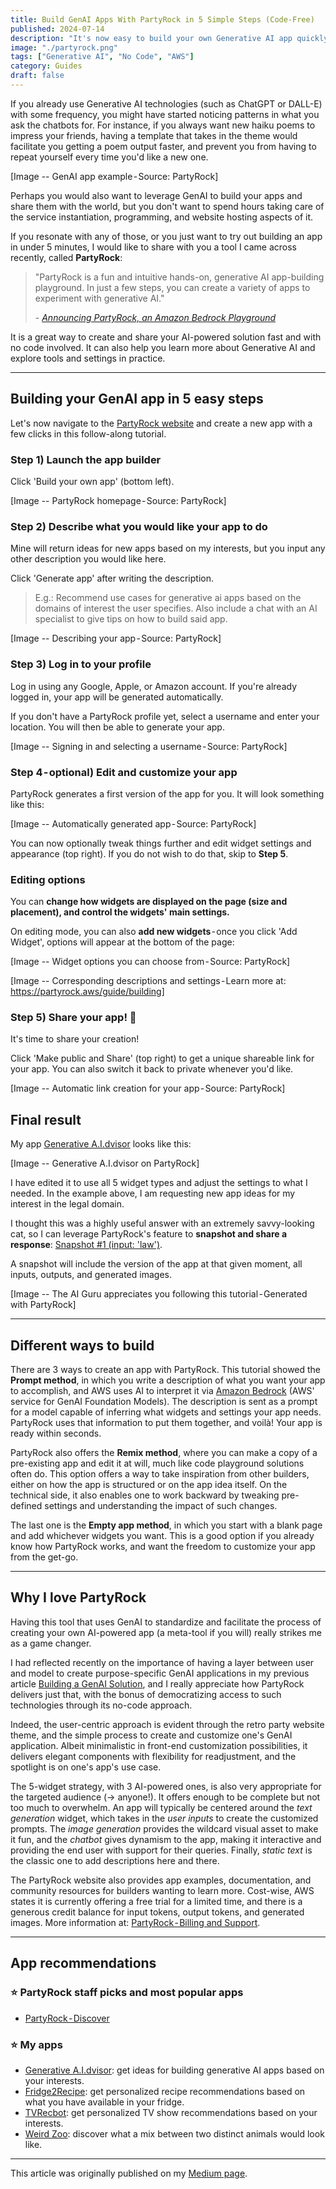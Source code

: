 ```yaml
---
title: Build GenAI Apps With PartyRock in 5 Simple Steps (Code-Free)
published: 2024-07-14
description: "It's now easy to build your own Generative AI app quickly, with no code involved!"
image: "./partyrock.png"
tags: ["Generative AI", "No Code", "AWS"]
category: Guides
draft: false
---
```


If you already use Generative AI technologies (such as ChatGPT or DALL-E) with some frequency, you might have started noticing patterns in what you ask the chatbots for. For instance, if you always want new haiku poems to impress your friends, having a template that takes in the theme would facilitate you getting a poem output faster, and prevent you from having to repeat yourself every time you'd like a new one.

[Image -- GenAI app example - Source: PartyRock]

Perhaps you would also want to leverage GenAI to build your apps and share them with the world, but you don't want to spend hours taking care of the service instantiation, programming, and website hosting aspects of it.

If you resonate with any of those, or you just want to try out building an app in under 5 minutes, I would like to share with you a tool I came across recently, called **PartyRock**:

> "PartyRock is a fun and intuitive hands-on, generative AI app-building playground. In just a few steps, you can create a variety of apps to experiment with generative AI."
>
> \- _[Announcing PartyRock, an Amazon Bedrock Playground](https://aws.amazon.com/about-aws/whats-new/2023/11/partyrock-amazon-bedrock-playground/)_

It is a great way to create and share your AI-powered solution fast and with no code involved. It can also help you learn more about Generative AI and explore tools and settings in practice.

---

## Building your GenAI app in 5 easy steps

Let's now navigate to the [PartyRock website](https://partyrock.aws/) and create a new app with a few clicks in this follow-along tutorial.

### Step 1) Launch the app builder
Click 'Build your own app' (bottom left).

[Image -- PartyRock homepage - Source: PartyRock]

### Step 2) Describe what you would like your app to do
Mine will return ideas for new apps based on my interests, but you input any other description you would like here.

Click 'Generate app' after writing the description.

> E.g.: Recommend use cases for generative ai apps based on the domains of interest the user specifies. Also include a chat with an AI specialist to give tips on how to build said app.

[Image -- Describing your app - Source: PartyRock]

### Step 3) Log in to your profile
Log in using any Google, Apple, or Amazon account. If you're already logged in, your app will be generated automatically.

If you don't have a PartyRock profile yet, select a username and enter your location. You will then be able to generate your app.

[Image -- Signing in and selecting a username - Source: PartyRock]

### Step 4 - optional) Edit and customize your app
PartyRock generates a first version of the app for you. It will look something like this:

[Image -- Automatically generated app - Source: PartyRock]

You can now optionally tweak things further and edit widget settings and appearance (top right). If you do not wish to do that, skip to **Step 5**.

### Editing options
You can **change how widgets are displayed on the page (size and placement), and control the widgets' main settings.**

On editing mode, you can also **add new widgets** - once you click 'Add Widget', options will appear at the bottom of the page:

[Image -- Widget options you can choose from - Source: PartyRock]

[Image -- Corresponding descriptions and settings - Learn more at: https://partyrock.aws/guide/building]

### Step 5) Share your app! 🎉
It's time to share your creation!

Click 'Make public and Share' (top right) to get a unique shareable link for your app. You can also switch it back to private whenever you'd like.

[Image -- Automatic link creation for your app - Source: PartyRock]

## Final result
My app [Generative A.I.dvisor](https://partyrock.aws/u/grin/kxisv3nKr/Generative-A.I.dvisor) looks like this:

[Image -- Generative A.I.dvisor on PartyRock]

I have edited it to use all 5 widget types and adjust the settings to what I needed. In the example above, I am requesting new app ideas for my interest in the legal domain.

I thought this was a highly useful answer with an extremely savvy-looking cat, so I can leverage PartyRock's feature to **snapshot and share a response**: [Snapshot #1 (input: 'law')](https://partyrock.aws/u/grin/kxisv3nKr/Generative-A.I.dvisor/snapshot/UDO9hXLNP]).

A snapshot will include the version of the app at that given moment, all inputs, outputs, and generated images.

[Image -- The AI Guru appreciates you following this tutorial - Generated with PartyRock]

---

## Different ways to build
There are 3 ways to create an app with PartyRock. This tutorial showed the **Prompt method**, in which you write a description of what you want your app to accomplish, and AWS uses AI to interpret it via [Amazon Bedrock](https://aws.amazon.com/bedrock/) (AWS' service for GenAI Foundation Models). The description is sent as a prompt for a model capable of inferring what widgets and settings your app needs. PartyRock uses that information to put them together, and voilà! Your app is ready within seconds.

PartyRock also offers the **Remix method**, where you can make a copy of a pre-existing app and edit it at will, much like code playground solutions often do. This option offers a way to take inspiration from other builders, either on how the app is structured or on the app idea itself. On the technical side, it also enables one to work backward by tweaking pre-defined settings and understanding the impact of such changes.

The last one is the **Empty app method**, in which you start with a blank page and add whichever widgets you want. This is a good option if you already know how PartyRock works, and want the freedom to customize your app from the get-go.

---

## Why I love PartyRock
Having this tool that uses GenAI to standardize and facilitate the process of creating your own AI-powered app (a meta-tool if you will) really strikes me as a game changer.

I had reflected recently on the importance of having a layer between user and model to create purpose-specific GenAI applications in my previous article [Building a GenAI Solution](https://medium.com/lego-engineering/a-hackathon-success-story-using-generative-ai-f99ae4f09d88#:~:text=It%20is%20one%20of%20the%20main%20elements%20to%20help%20pivot%20your%20service%20from%20a%20generic%20Conversational%20Agent%20that%20takes%20in%20any%20instruction%20to%20the%20model%2C%20to%20a%20purpose%2Dspecific%20implementation.), and I really appreciate how PartyRock delivers just that, with the bonus of democratizing access to such technologies through its no-code approach.

Indeed, the user-centric approach is evident through the retro party website theme, and the simple process to create and customize one's GenAI application. Albeit minimalistic in front-end customization possibilities, it delivers elegant components with flexibility for readjustment, and the spotlight is on one's app's use case.

The 5-widget strategy, with 3 AI-powered ones, is also very appropriate for the targeted audience (→ anyone!). It offers enough to be complete but not too much to overwhelm. An app will typically be centered around the _text generation_ widget, which takes in the _user inputs_ to create the customized prompts. The _image generation_ provides the wildcard visual asset to make it fun, and the _chatbot_ gives dynamism to the app, making it interactive and providing the end user with support for their queries. Finally, _static text_ is the classic one to add descriptions here and there.

The PartyRock website also provides app examples, documentation, and community resources for builders wanting to learn more. Cost-wise, AWS states it is currently offering a free trial for a limited time, and there is a generous credit balance for input tokens, output tokens, and generated images. More information at: [PartyRock - Billing and Support](https://partyrock.aws/guide/faq#:~:text=a%20PartyRock%20App%3F-,Billing%20and%20Support,-How%20much%20does).

---

## App recommendations
### ⭐ PartyRock staff picks and most popular apps
- [PartyRock - Discover](https://partyrock.aws/discover)

### ⭐ My apps
- [Generative A.I.dvisor](https://partyrock.aws/u/grin/kxisv3nKr/Generative-A.I.dvisor): get ideas for building generative AI apps based on your interests.
- [Fridge2Recipe](https://partyrock.aws/u/grin/Nhdf1kOA5/Fridge2Recipe): get personalized recipe recommendations based on what you have available in your fridge.
- [TVRecbot](https://partyrock.aws/u/grin/1gjGZQU5W/TVRecBot): get personalized TV show recommendations based on your interests.
- [Weird Zoo](https://partyrock.aws/u/grin/qNnvrXR-m/Weird-Zoo): discover what a mix between two distinct animals would look like.

---

This article was originally published on my [Medium page](https://medium.com/@grinsteinmonique).
